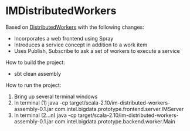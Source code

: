 # IMDistributedWorkers

Based on [DistributedWorkers](http://typesafe.com/activator/template/akka-distributed-workers) with the following changes:
* Incorporates a web frontend using Spray
* Introduces a service concept in addition to a work item
* Uses Publish, Subscribe to ask a set of workers to execute a service

How to build the project:
* sbt clean assembly

How to run the project:
1. Bring up several terminal windows
1. In terminal (1) java -cp target/scala-2.10/im-distributed-workers-assembly-0.1.jar com.intel.bigdata.prototype.frontend.server.IMServer
1. In terminal (2...n) java -cp  target/scala-2.10/im-distributed-workers-assembly-0.1.jar com.intel.bigdata.prototype.backend.worker.Main
